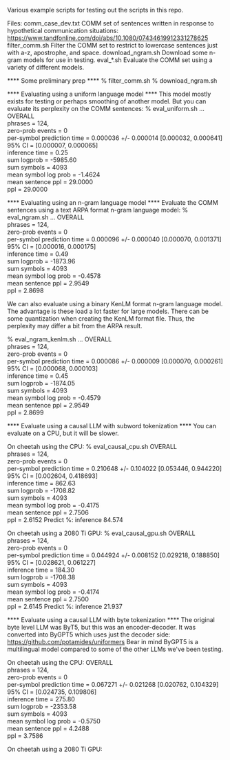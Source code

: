 Various example scripts for testing out the scripts in this repo.

Files:
    comm_case_dev.txt           COMM set of sentences written in response to hypothetical communication situations: https://www.tandfonline.com/doi/abs/10.1080/07434619912331278625
    filter_comm.sh              Filter the COMM set to restrict to lowercase sentences just with a-z, apostrophe, and space.
    download_ngram.sh           Download some n-gram models for use in testing.
    eval_*.sh                   Evaluate the COMM set using a variety of different models.

**** Some preliminary prep ****
% filter_comm.sh
% download_ngram.sh

**** Evaluating using a uniform language model ****
This model mostly exists for testing or perhaps smoothing of another model.
But you can evaluate its perplexity on the COMM sentences:
% eval_uniform.sh
...
OVERALL         
phrases = 124,         
zero-prob events = 0         
per-symbol prediction time = 0.000036 +/- 0.000014 [0.000032, 0.000641]         
95% CI = [0.000007, 0.000065]         
inference time = 0.25        
sum logprob = -5985.60         
sum symbols = 4093         
mean symbol log prob = -1.4624         
mean sentence ppl = 29.0000         
ppl = 29.0000

**** Evaluating using an n-gram language model ****
Evaluate the COMM sentences using a text ARPA format n-gram language model:
% eval_ngram.sh
...
OVERALL         
phrases = 124,         
zero-prob events = 0         
per-symbol prediction time = 0.000096 +/- 0.000040 [0.000070, 0.001371]         
95% CI = [0.000016, 0.000175]         
inference time = 0.49        
sum logprob = -1873.96         
sum symbols = 4093         
mean symbol log prob = -0.4578         
mean sentence ppl = 2.9549         
ppl = 2.8698

We can also evaluate using a binary KenLM format n-gram language model.
The advantage is these load a lot faster for large models.
There can be some quantization when creating the KenLM format file.
Thus, the perplexity may differ a bit from the ARPA result.

% eval_ngram_kenlm.sh
...
OVERALL         
phrases = 124,         
zero-prob events = 0         
per-symbol prediction time = 0.000086 +/- 0.000009 [0.000070, 0.000261]         
95% CI = [0.000068, 0.000103]         
inference time = 0.45        
sum logprob = -1874.05         
sum symbols = 4093         
mean symbol log prob = -0.4579         
mean sentence ppl = 2.9549         
ppl = 2.8699

**** Evaluate using a causal LLM with subword tokenization ****
You can evaluate on a CPU, but it will be slower.

On cheetah using the CPU:
% eval_causal_cpu.sh
OVERALL         
phrases = 124,         
zero-prob events = 0         
per-symbol prediction time = 0.210648 +/- 0.104022 [0.053446, 0.944220]         
95% CI = [0.002604, 0.418693]         
inference time = 862.63        
sum logprob = -1708.82         
sum symbols = 4093         
mean symbol log prob = -0.4175         
mean sentence ppl = 2.7506         
ppl = 2.6152
Predict %: inference 84.574

On cheetah using a 2080 Ti GPU:
% eval_causal_gpu.sh
OVERALL         
phrases = 124,         
zero-prob events = 0         
per-symbol prediction time = 0.044924 +/- 0.008152 [0.029218, 0.188850]         
95% CI = [0.028621, 0.061227]         
inference time = 184.30        
sum logprob = -1708.38         
sum symbols = 4093         
mean symbol log prob = -0.4174         
mean sentence ppl = 2.7500         
ppl = 2.6145
Predict %: inference 21.937

**** Evaluate using a causal LLM with byte tokenization ****
The original byte level LLM was ByT5, but this was an encoder-decoder.
It was converted into ByGPT5 which uses just the decoder side: https://github.com/potamides/uniformers
Bear in mind ByGPT5 is a multilingual model compared to some of the other LLMs we've been testing.

On cheetah using the CPU:
OVERALL         
phrases = 124,         
zero-prob events = 0         
per-symbol prediction time = 0.067271 +/- 0.021268 [0.020762, 0.104329]         
95% CI = [0.024735, 0.109806]         
inference time = 275.80        
sum logprob = -2353.58         
sum symbols = 4093         
mean symbol log prob = -0.5750         
mean sentence ppl = 4.2488         
ppl = 3.7586

On cheetah using a 2080 Ti GPU:
